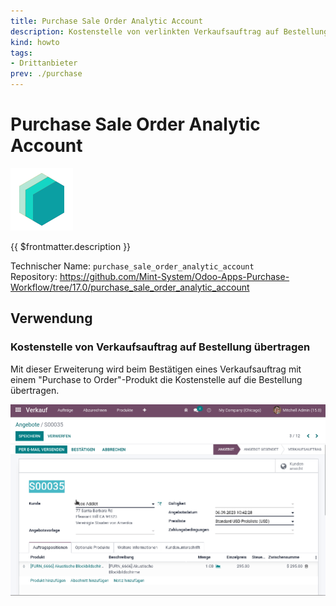 ```yaml
---
title: Purchase Sale Order Analytic Account
description: Kostenstelle von verlinkten Verkaufsauftrag auf Bestellung übertragen.
kind: howto
tags:
- Drittanbieter
prev: ./purchase
---
```

# Purchase Sale Order Analytic Account
![icon_oms_box](attachments/icons_odoo_mint_system.png)

{{ $frontmatter.description }}

Technischer Name: `purchase_sale_order_analytic_account`\
Repository: <https://github.com/Mint-System/Odoo-Apps-Purchase-Workflow/tree/17.0/purchase_sale_order_analytic_account>

## Verwendung

### Kostenstelle von Verkaufsauftrag auf Bestellung übertragen

Mit dieser Erweiterung wird beim Bestätigen eines Verkaufsauftrag mit einem "Purchase to Order"-Produkt  die Kostenstelle auf die Bestellung übertragen.

![Purchase Sale Order Analytic Account](attachments/Purchase%20Sale%20Order%20Analytic%20Account.gif)